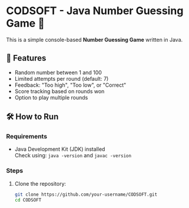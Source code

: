 # CODSOFT - Java Number Guessing Game 🎯

This is a simple console-based **Number Guessing Game** written in Java.

## 🚀 Features

- Random number between 1 and 100
- Limited attempts per round (default: 7)
- Feedback: "Too high", "Too low", or "Correct"
- Score tracking based on rounds won
- Option to play multiple rounds

## 🛠️ How to Run

### Requirements

- Java Development Kit (JDK) installed  
  Check using: `java -version` and `javac -version`

### Steps

1. Clone the repository:
   ```bash
   git clone https://github.com/your-username/CODSOFT.git
   cd CODSOFT
